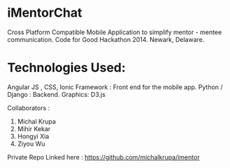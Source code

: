 iMentorChat
===============
Cross Platform Compatible Mobile Application to simplify mentor - mentee communication. 
Code for Good Hackathon 2014. Newark, Delaware. 

Technologies Used:
====================
Angular JS , CSS, Ionic Framework : Front end for the mobile app. 
Python / Django : Backend. 
Graphics: D3.js

Collaborators : 
1) Michal Krupa
2) Mihir Kekar
3) Hongyi Xia
4) Ziyou Wu

Private Repo Linked here : https://github.com/michalkrupa/imentor

